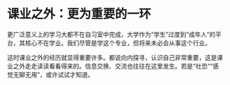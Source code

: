 # 课业之外：更为重要的一环

更广泛意义上的学习大都不在自习室中完成，大学作为“学生”过度到“成年人”的平台，其核心不在学业。我们尽管是学这个专业，但将来未必会从事这个行业。

这时课业之外的经历就显得重要许多。都说向内探寻，认识自己非常重要，这是课业之外走走读读看看得来的。信息交换、交流也往往在这里发生。若是“社恐”“感觉无聊无用”，或许试试才知道。